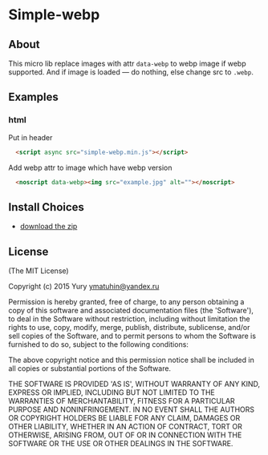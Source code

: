 # Simple-webp

## About
This micro lib replace images with attr `data-webp` to webp image if webp supported.
And if image is loaded — do nothing, else change src to `.webp`.

## Examples

### html

Put in header

```html
  <script async src="simple-webp.min.js"></script>
```

Add webp attr to image which have webp version

```html
  <noscript data-webp><img src="example.jpg" alt=""></noscript>
```

## Install Choices
- [download the zip](https://github.com/ymatuhin/simple-webp/archive/master.zip)

## License

(The MIT License)

Copyright (c) 2015 Yury ymatuhin@yandex.ru

Permission is hereby granted, free of charge, to any person obtaining
a copy of this software and associated documentation files (the
'Software'), to deal in the Software without restriction, including
without limitation the rights to use, copy, modify, merge, publish,
distribute, sublicense, and/or sell copies of the Software, and to
permit persons to whom the Software is furnished to do so, subject to
the following conditions:

The above copyright notice and this permission notice shall be
included in all copies or substantial portions of the Software.

THE SOFTWARE IS PROVIDED 'AS IS', WITHOUT WARRANTY OF ANY KIND,
EXPRESS OR IMPLIED, INCLUDING BUT NOT LIMITED TO THE WARRANTIES OF
MERCHANTABILITY, FITNESS FOR A PARTICULAR PURPOSE AND NONINFRINGEMENT.
IN NO EVENT SHALL THE AUTHORS OR COPYRIGHT HOLDERS BE LIABLE FOR ANY
CLAIM, DAMAGES OR OTHER LIABILITY, WHETHER IN AN ACTION OF CONTRACT,
TORT OR OTHERWISE, ARISING FROM, OUT OF OR IN CONNECTION WITH THE
SOFTWARE OR THE USE OR OTHER DEALINGS IN THE SOFTWARE.
